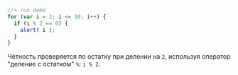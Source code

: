 

```js
//+ run demo
for (var i = 2; i <= 10; i++) {
  if (i % 2 == 0) {
    alert( i );
  }
}
```

Чётность проверяется по остатку при делении на `2`, используя оператор "деление с остатком" `%`: `i % 2`.